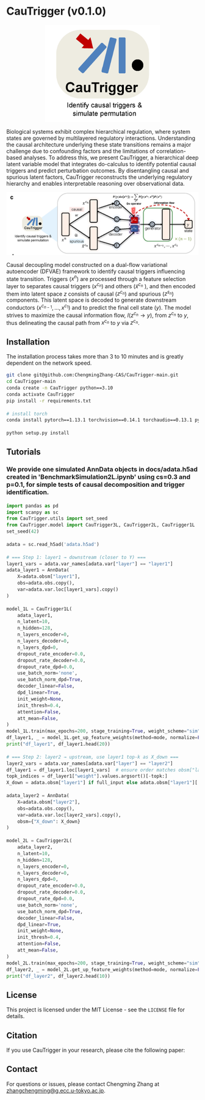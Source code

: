 # CauTrigger (v0.1.0)

<div align="center">
  <img src="docs/logo.png" alt="CauTrigger logo" width="300" />
</div>

Biological systems exhibit complex hierarchical regulation, where system states are governed by multilayered regulatory interactions. Understanding the causal architecture underlying these state transitions remains a major challenge due to confounding factors and the limitations of correlation-based analyses. To address this, we present CauTrigger, a hierarchical deep latent variable model that integrates do-calculus to identify potential causal triggers and predict perturbation outcomes. By disentangling causal and spurious latent factors, CauTrigger reconstructs the underlying regulatory hierarchy and enables interpretable reasoning over observational data.

![CauTrigger Overview](docs/CauTrigger_overview.png)

Causal decoupling model constructed on a dual-flow variational autoencoder (DFVAE) framework to identify causal triggers influencing state transition. Triggers ($x^n$) are processed through a feature selection layer to separates causal triggers ($x^{c_n}$) and others ($\tilde{x}^{c_n}$ ), and then encoded them into latent space $z$ consists of causal ($z^{c_n}$) and spurious ($z^{s_n}$) components. This latent space is decoded to generate downstream conductors ($x^{c_{n-1}},...,x^{c_1}$) and to predict the final cell state ($y$). The model strives to maximize the causal information flow, $I(z^{c_n}→y)$, from $z^{c_n}$ to $y$, thus delineating the causal path from $x^{c_n}$ to $y$ via $z^{c_n}$.


## Installation
The installation process takes more than 3 to 10 minutes and is greatly dependent on the network speed.

```bash
git clone git@github.com:ChengmingZhang-CAS/CauTrigger-main.git
cd CauTrigger-main
conda create -n CauTrigger python==3.10
conda activate CauTrigger
pip install -r requirements.txt

# install torch
conda install pytorch==1.13.1 torchvision==0.14.1 torchaudio==0.13.1 pytorch-cuda=11.7 -c pytorch -c nvidia

python setup.py install
```


## Tutorials
### We provide one simulated AnnData objects in docs/adata.h5ad created in 'BenchmarkSimulation2L.ipynb' using cs=0.3 and p=0.1, for simple tests of causal decomposition and trigger identification.
```python
import pandas as pd
import scanpy as sc
from CauTrigger.utils import set_seed
from CauTrigger.model import CauTrigger3L, CauTrigger2L, CauTrigger1L
set_seed(42)

adata = sc.read_h5ad('adata.h5ad')

# === Step 1: layer1 → downstream (closer to Y) ===
layer1_vars = adata.var_names[adata.var["layer"] == "layer1"]
adata_layer1 = AnnData(
    X=adata.obsm["layer1"],
    obs=adata.obs.copy(),
    var=adata.var.loc[layer1_vars].copy()
)

model_1L = CauTrigger1L(
    adata_layer1,
    n_latent=10,
    n_hidden=128,
    n_layers_encoder=0,
    n_layers_decoder=0,
    n_layers_dpd=0,
    dropout_rate_encoder=0.0,
    dropout_rate_decoder=0.0,
    dropout_rate_dpd=0.0,
    use_batch_norm='none',
    use_batch_norm_dpd=True,
    decoder_linear=False,
    dpd_linear=True,
    init_weight=None,
    init_thresh=0.4,
    attention=False,
    att_mean=False,
)
model_1L.train(max_epochs=200, stage_training=True, weight_scheme="sim")
df_layer1, _ = model_1L.get_up_feature_weights(method=mode, normalize=False, sort_by_weight=True)
print("df_layer1", df_layer1.head(20))

# === Step 2: layer2 → upstream, use layer1 top-k as X_down ===
layer2_vars = adata.var_names[adata.var["layer"] == "layer2"]
df_layer1 = df_layer1.loc[layer1_vars]  # ensure order matches obsm["layer1"]
topk_indices = df_layer1["weight"].values.argsort()[-topk:]
X_down = adata.obsm["layer1"] if full_input else adata.obsm["layer1"][:, topk_indices]

adata_layer2 = AnnData(
    X=adata.obsm["layer2"],
    obs=adata.obs.copy(),
    var=adata.var.loc[layer2_vars].copy(),
    obsm={"X_down": X_down}
)

model_2L = CauTrigger2L(
    adata_layer2,
    n_latent=10,
    n_hidden=128,
    n_layers_encoder=0,
    n_layers_decoder=0,
    n_layers_dpd=0,
    dropout_rate_encoder=0.0,
    dropout_rate_decoder=0.0,
    dropout_rate_dpd=0.0,
    use_batch_norm='none',
    use_batch_norm_dpd=True,
    decoder_linear=False,
    dpd_linear=True,
    init_weight=None,
    init_thresh=0.4,
    attention=False,
    att_mean=False,
)
model_2L.train(max_epochs=200, stage_training=True, weight_scheme="sim")
df_layer2, _ = model_2L.get_up_feature_weights(method=mode, normalize=False, sort_by_weight=True)
print("df_layer2", df_layer2.head(10))
```



## License

This project is licensed under the MIT License - see the `LICENSE` file for details.

## Citation

If you use CauTrigger in your research, please cite the following paper:



## Contact

For questions or issues, please contact Chengming Zhang at zhangchengming@g.ecc.u-tokyo.ac.jp.
